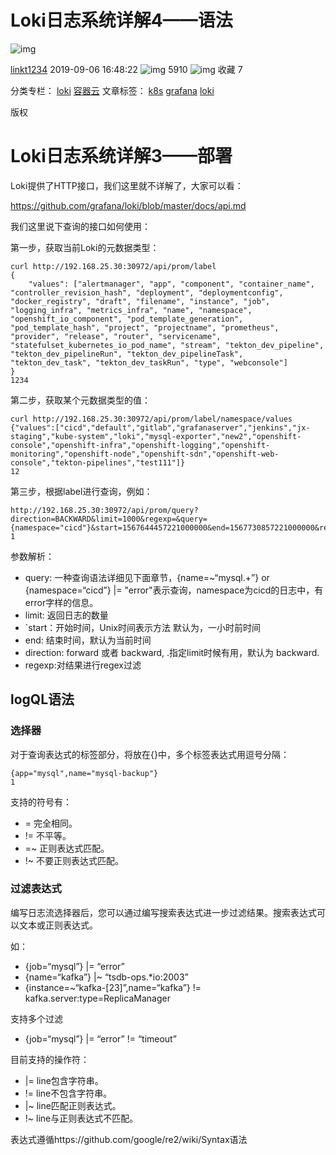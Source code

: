 # Loki日志系统详解4——语法

![img](https://csdnimg.cn/release/blogv2/dist/pc/img/original.png)

[linkt1234](https://blog.csdn.net/Linkthaha) 2019-09-06 16:48:22 ![img](https://csdnimg.cn/release/blogv2/dist/pc/img/articleReadEyes.png) 5910 ![img](https://csdnimg.cn/release/blogv2/dist/pc/img/tobarCollect.png) 收藏 7

分类专栏： [loki](https://blog.csdn.net/linkthaha/category_9331298.html) [容器云](https://blog.csdn.net/linkthaha/category_9331124.html) 文章标签： [k8s](https://so.csdn.net/so/search/s.do?q=k8s&t=blog&o=vip&s=&l=&f=&viparticle=) [grafana](https://www.csdn.net/tags/MtTaEg0sMzE3ODYtYmxvZwO0O0OO0O0O.html) [loki](https://www.csdn.net/tags/MtzaMg0sODczMzYtYmxvZwO0O0OO0O0O.html)

版权

# Loki日志系统详解3——部署

Loki提供了HTTP接口，我们这里就不详解了，大家可以看：

https://github.com/grafana/loki/blob/master/docs/api.md

我们这里说下查询的接口如何使用：

第一步，获取当前Loki的元数据类型：

```
curl http://192.168.25.30:30972/api/prom/label
{
	"values": ["alertmanager", "app", "component", "container_name", "controller_revision_hash", "deployment", "deploymentconfig", "docker_registry", "draft", "filename", "instance", "job", "logging_infra", "metrics_infra", "name", "namespace", "openshift_io_component", "pod_template_generation", "pod_template_hash", "project", "projectname", "prometheus", "provider", "release", "router", "servicename", "statefulset_kubernetes_io_pod_name", "stream", "tekton_dev_pipeline", "tekton_dev_pipelineRun", "tekton_dev_pipelineTask", "tekton_dev_task", "tekton_dev_taskRun", "type", "webconsole"]
}
1234
```

第二步，获取某个元数据类型的值：

```
curl http://192.168.25.30:30972/api/prom/label/namespace/values
{"values":["cicd","default","gitlab","grafanaserver","jenkins","jx-staging","kube-system","loki","mysql-exporter","new2","openshift-console","openshift-infra","openshift-logging","openshift-monitoring","openshift-node","openshift-sdn","openshift-web-console","tekton-pipelines","test111"]}
12
```

第三步，根据label进行查询，例如：

```
http://192.168.25.30:30972/api/prom/query?direction=BACKWARD&limit=1000&regexp=&query={namespace="cicd"}&start=1567644457221000000&end=1567730857221000000&refId=A
1
```

参数解析：

- query: 一种查询语法详细见下面章节，{name=~“mysql.+”} or {namespace=“cicd”} |= "error"表示查询，namespace为cicd的日志中，有error字样的信息。
- limit: 返回日志的数量
- `start：开始时间，Unix时间表示方法 默认为，一小时前时间
- end: 结束时间，默认为当前时间
- direction: forward 或者 backward, .指定limit时候有用，默认为 backward.
- regexp:对结果进行regex过滤

## logQL语法

### 选择器

对于查询表达式的标签部分，将放在{}中，多个标签表达式用逗号分隔：

```
{app="mysql",name="mysql-backup"}
1
```

支持的符号有：

- = 完全相同。
- != 不平等。
- =~ 正则表达式匹配。
- !~ 不要正则表达式匹配。

### 过滤表达式

编写日志流选择器后，您可以通过编写搜索表达式进一步过滤结果。搜索表达式可以文本或正则表达式。

如：

- {job=“mysql”} |= “error”
- {name=“kafka”} |~ “tsdb-ops.*io:2003”
- {instance=~“kafka-[23]”,name=“kafka”} != kafka.server:type=ReplicaManager

支持多个过滤

- {job=“mysql”} |= “error” != “timeout”

目前支持的操作符：

- |= line包含字符串。
- != line不包含字符串。
- |~ line匹配正则表达式。
- !~ line与正则表达式不匹配。

表达式遵循https://github.com/google/re2/wiki/Syntax语法